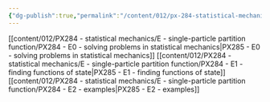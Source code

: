 ```yaml
---
{"dg-publish":true,"permalink":"/content/012/px-284-statistical-mechanics/e-single-particle-partition-function/e-single-particle-partition-function/","created":"2024-11-25T10:50:32.000+00:00","updated":"2024-11-27T18:07:39.937+00:00"}
---
```


[[content/012/PX284 - statistical mechanics/E - single-particle partition function/PX284 - E0 - solving problems in statistical mechanics\|PX285 - E0 - solving problems in statistical mechanics]]
[[content/012/PX284 - statistical mechanics/E - single-particle partition function/PX284 - E1 - finding functions of state\|PX285 - E1 - finding functions of state]]
[[content/012/PX284 - statistical mechanics/E - single-particle partition function/PX284 - E2 - examples\|PX285 - E2 - examples]]

